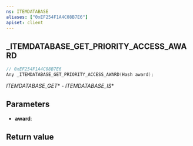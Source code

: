 ```yaml
---
ns: ITEMDATABASE
aliases: ["0xEF254F1A4C08B7E6"]
apiset: client
---
```

## _ITEMDATABASE_GET_PRIORITY_ACCESS_AWARD

```c
// 0xEF254F1A4C08B7E6
Any _ITEMDATABASE_GET_PRIORITY_ACCESS_AWARD(Hash award);
```

_ITEMDATABASE_GET_* - _ITEMDATABASE_IS_*

## Parameters
* **award**:

## Return value

